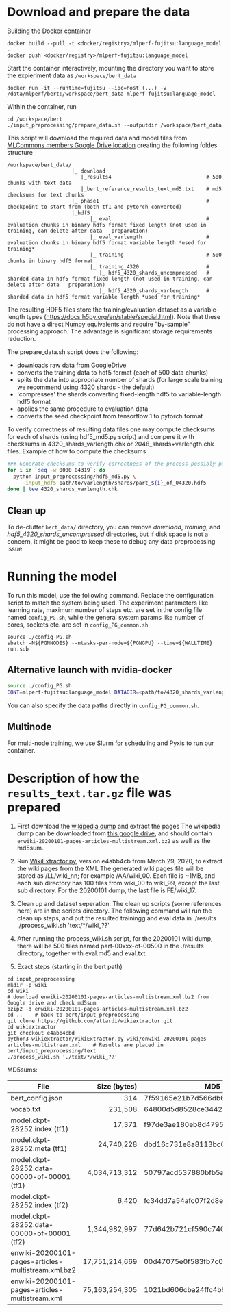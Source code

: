 # Download and prepare the data

Building the Docker container
```shell
docker build --pull -t <docker/registry>/mlperf-fujitsu:language_model .
docker push <docker/registry>/mlperf-fujitsu:language_model
```

Start the container interactively, mounting the directory you want to store the expieriment data as `/workspace/bert_data`
```
docker run -it --runtime=fujitsu --ipc=host (...) -v /data/mlperf/bert:/workspace/bert_data mlperf-fujitsu:language_model
```

Within the container, run
```
cd /workspace/bert
./input_preprocessing/prepare_data.sh --outputdir /workspace/bert_data
```
This script will download the required data and model files from [MLCommons members Google Drive location](https://drive.google.com/drive/u/0/folders/1oQF4diVHNPCclykwdvQJw8n_VIWwV0PT) creating the following foldes structure
```
/workspace/bert_data/
                     |_ download
                        |_results4                               # 500 chunks with text data 
                        |_bert_reference_results_text_md5.txt    # md5 checksums for text chunks
                     |_ phase1                                   # checkpoint to start from (both tf1 and pytorch converted)
                     |_hdf5  
                           |_ eval                               # evaluation chunks in binary hdf5 format fixed length (not used in training, can delete after data   preparation)  
                           |_ eval_varlength                     # evaluation chunks in binary hdf5 format variable length *used for training*
                           |_ training                           # 500 chunks in binary hdf5 format 
                           |_ training_4320                      # 
                              |_ hdf5_4320_shards_uncompressed   # sharded data in hdf5 format fixed length (not used in training, can delete after data   preparation)
                              |_ hdf5_4320_shards_varlength      # sharded data in hdf5 format variable length *used for training*
```   

The resulting HDF5 files store the training/evaluation dataset as a variable-length types (https://docs.h5py.org/en/stable/special.html). Note that these do not have a direct Numpy equivalents and require "by-sample" processing approach. The advantage is significant storage requirements reduction.

The prepare_data.sh script does the following:
* downloads raw data from GoogleDrive
* converts the training data to hdf5 format (each of 500 data chunks)
* splits the data into appropriate number of shards (for large scale training we recommend using 4320 shards - the default)
* 'compresses' the shards converting fixed-length hdf5 to variable-length hdf5 format
* applies the same procedure to evaluation data
* converts the seed checkpoint from tensorflow 1 to pytorch format

To verify correctness of resulting data files one may compute checksums for each of shards (using hdf5_md5.py script) and compere it with checksums in 4320_shards_varlength.chk or 2048_shards+varlength.chk files. Example of how to compute the checksums 

```bash
### Generate checksums to verify correctness of the process possibly paralellized with e.g. xargs and then sorted
for i in `seq -w 0000 04319`; do 
  python input_preprocessing/hdf5_md5.py \
    --input_hdf5 path/to/varlength/shards/part_${i}_of_04320.hdf5 
done | tee 4320_shards_varlength.chk
```

## Clean up

To de-clutter `bert_data/` directory, you can remove _download_, _training_, and _hdf5_4320_shards_uncompressed_ directories, but if disk space is not a concern, it might be good to keep these to debug any data preprocessing issue.

# Running the model

To run this model, use the following command. Replace the configuration script to match the system being used.
The experiment parameters like learning rate, maximum number of steps etc. are set in the config file named `config_PG.sh`, while the general system params like number of cores, sockets etc. are set in `config_PG_common.sh`

```shell
source ./config_PG.sh
sbatch -N${PGNNODES} --ntasks-per-node=${PGNGPU} --time=${WALLTIME} run.sub
```

## Alternative launch with nvidia-docker

```bash
source ./config_PG.sh
CONT=mlperf-fujitsu:language_model DATADIR=<path/to/4320_shards_varlength/dir> DATADIR_PHASE2=<path/to/4320_shards_varlength/dir> EVALDIR=<path/to/eval_varlength/dir> CHECKPOINTDIR=<path/to/result/checkpointdir> CHECKPOINTDIR_PHASE1=<path/to/pytorch/ckpt/dir> ./run_with_docker.sh
```

You can also specify the data paths directly in `config_PG_common.sh`.

## Multinode
For multi-node training, we use Slurm for scheduling and Pyxis to run our container.

# Description of how the `results_text.tar.gz` file was prepared

1. First download the [wikipedia
   dump](https://drive.google.com/file/d/18K1rrNJ_0lSR9bsLaoP3PkQeSFO-9LE7/view?usp=sharing)
   and extract the pages The wikipedia dump can be downloaded from [this google
   drive](https://drive.google.com/drive/u/0/folders/1oQF4diVHNPCclykwdvQJw8n_VIWwV0PT),
   and should contain `enwiki-20200101-pages-articles-multistream.xml.bz2` as
   well as the md5sum.

2. Run [WikiExtractor.py](https://github.com/attardi/wikiextractor), version
   e4abb4cb from March 29, 2020, to extract the wiki pages from the XML The
   generated wiki pages file will be stored as <data dir>/LL/wiki_nn; for
   example <data dir>/AA/wiki_00. Each file is ~1MB, and each sub directory has
   100 files from wiki_00 to wiki_99, except the last sub directory. For the
   20200101 dump, the last file is FE/wiki_17.

3. Clean up and dataset seperation.  The clean up scripts (some references
   here) are in the scripts directory.  The following command will run the
   clean up steps, and put the resulted trainingg and eval data in ./results
   ./process_wiki.sh 'text/*/wiki_??'

4. After running the process_wiki.sh script, for the 20200101 wiki dump, there will be 500 files named part-00xxx-of-00500 in the ./results directory, together with eval.md5 and eval.txt.

5. Exact steps (starting in the bert path)

```shell
cd input_preprocessing
mkdir -p wiki
cd wiki
# download enwiki-20200101-pages-articles-multistream.xml.bz2 from Google drive and check md5sum
bzip2 -d enwiki-20200101-pages-articles-multistream.xml.bz2
cd ..    # back to bert/input_preprocessing
git clone https://github.com/attardi/wikiextractor.git
cd wikiextractor
git checkout e4abb4cbd
python3 wikiextractor/WikiExtractor.py wiki/enwiki-20200101-pages-articles-multistream.xml    # Results are placed in bert/input_preprocessing/text
./process_wiki.sh './text/*/wiki_??'
```

MD5sums:

| File                                               |   Size (bytes) | MD5                              |
|----------------------------------------------------|  ------------: |----------------------------------|
| bert_config.json                                   |            314 | 7f59165e21b7d566db610ff6756c926b |
| vocab.txt                                          |        231,508 | 64800d5d8528ce344256daf115d4965e |
| model.ckpt-28252.index (tf1)                       |         17,371 | f97de3ae180eb8d479555c939d50d048 |
| model.ckpt-28252.meta (tf1)                        |     24,740,228 | dbd16c731e8a8113bc08eeed0326b8e7 |
| model.ckpt-28252.data-00000-of-00001 (tf1)         |  4,034,713,312 | 50797acd537880bfb5a7ade80d976129 |
| model.ckpt-28252.index (tf2)                       |          6,420 | fc34dd7a54afc07f2d8e9d64471dc672 |
| model.ckpt-28252.data-00000-of-00001 (tf2)         |  1,344,982,997 | 77d642b721cf590c740c762c7f476e04 |
| enwiki-20200101-pages-articles-multistream.xml.bz2 | 17,751,214,669 | 00d47075e0f583fb7c0791fac1c57cb3 |
| enwiki-20200101-pages-articles-multistream.xml     | 75,163,254,305 | 1021bd606cba24ffc4b93239f5a09c02 |

